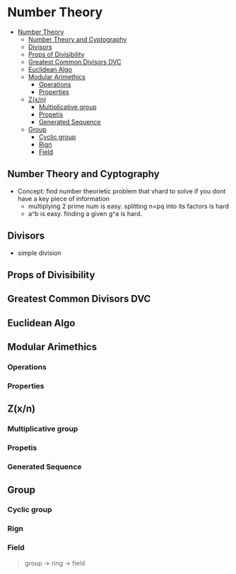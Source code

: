 # Number Theory

- [Number Theory](#number-theory)
  - [Number Theory and Cyptography](#number-theory-and-cyptography)
  - [Divisors](#divisors)
  - [Props of Divisibility](#props-of-divisibility)
  - [Greatest Common Divisors DVC](#greatest-common-divisors-dvc)
  - [Euclidean Algo](#euclidean-algo)
  - [Modular Arimethics](#modular-arimethics)
    - [Operations](#operations)
    - [Properties](#properties)
  - [Z(x/n)](#zxn)
    - [Multiplicative group](#multiplicative-group)
    - [Propetis](#propetis)
    - [Generated Sequence](#generated-sequence)
  - [Group](#group)
    - [Cyclic group](#cyclic-group)
    - [Rign](#rign)
    - [Field](#field)

## Number Theory and Cyptography

- Concept: find number theorietic problem that vhard to solve if you dont have a key piece of information
  - multiplying 2 prime num is easy. splitting n=pq into its factors is hard
  - a^b is easy. finding a given g^a is hard.

## Divisors
 - simple division 

## Props of Divisibility

## Greatest Common Divisors DVC

## Euclidean Algo

## Modular Arimethics

### Operations

### Properties

## Z(x/n)

### Multiplicative group

### Propetis

### Generated Sequence

## Group

### Cyclic group

### Rign

### Field

> group -> ring -> field